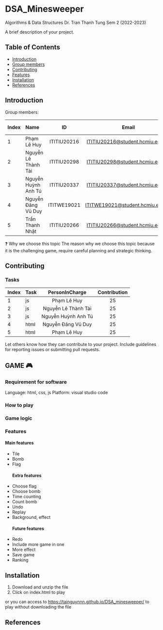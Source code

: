 # DSA_Minesweeper
Algorithms & Data Structures
Dr. Tran Thanh Tung
Sem 2 (2022-2023)

A brief description of your project.

## Table of Contents

- [Introduction](#introduction)
- [Group members](#members)
- [Contributing](#contributing)
- [Features](#features)
- [Installation](#installation)
- [References](#references)



## Introduction
Group members:

| Index | Name                   |     ID      |              Email               | Github account             |
|:------|:-----------------------|:-----------:|:--------------------------------:|:---------------------------|
| 1     | Phạm Lê Huy         | ITITIU20216 | ITITIU20216@student.hcmiu.edu.vn | yukihira09               |
| 2     | Nguyễn Lê Thành Tài  | ITITIU20298 | ITITIU20298@student.hcmiu.edu.vn | tainguynnn                |
| 3     | Nguyễn Huỳnh Anh Tú    | ITITIU20337 | ITITIU20337@student.hcmiu.edu.vn | ITITIU20337               |
| 4     | Nguyễn Đăng Vũ Duy    | ITITWE19021 | ITITWE19021@student.hcmiu.edu.vn | DuyTek                    |   
| 5     | Trần Thanh Nhật       | ITITIU20266 | ITITIU20266@student.hcmiu.edu.vn | Ginnit08                  | 
❓ Why we choose this topic
The reason why we choose this topic because it is the challenging game, require careful planning and strategic thinking. 

## Contributing
### Tasks  
| Index | Task                                                         | PersonInCharge | Contribution |
|:------|:-------------------------------------------------------------|:--------------:|:------------:|
| 1     |                js                  |   Phạm Lê Huy    |          25      |
| 2     |                 js          |   Nguyễn Lê Thành Tài   |          25      |
| 3     |                js       |  Nguyễn Huỳnh Anh Tú    |      25          |
| 4     |                 html        |  Nguyễn Đăng Vũ Duy      |          25      |
| 5     |                html                  |   Phạm Lê Huy    |          25      |
Let others know how they can contribute to your project. Include guidelines for reporting issues or submitting pull requests.
## GAME 🎮
### Requirement for software
Language: html, css, js
Platform: visual studio code
### How to play 
### Game logic 
 
### Features
  #### Main features
- Tile
- Bomb
- Flag
  #### Extra features
- Choose flag
- Choose bomb
- Time counting
- Count bomb
- Undo
- Replay
- Background, effect  
  #### Future features 
- Redo
- Include more game in one
- More effect
- Save game
- Ranking
## Installation

1. Download and unzip the file
2. Click on index.html to play

or you can access to https://tainguynnn.github.io/DSA_minesweeper/ to play without downloading the file

## References





